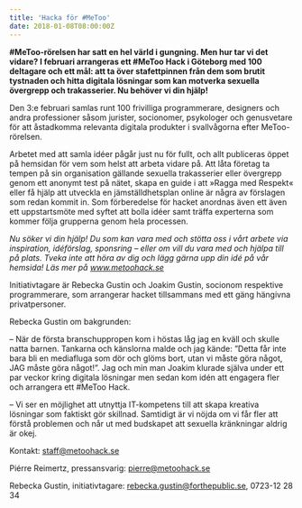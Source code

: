 ```yaml
---
title: 'Hacka för #MeToo'
date: 2018-01-08T08:00:00Z
---
```

**#MeToo-rörelsen har satt en hel värld i gungning. Men hur tar vi det vidare? I februari arrangeras ett #MeToo Hack i Göteborg med 100 deltagare och ett mål: att ta över stafettpinnen från dem som brutit tystnaden och hitta digitala lösningar som kan motverka sexuella övergrepp och trakasserier. Nu behöver vi din hjälp!**

Den 3:e februari samlas runt 100 frivilliga programmerare, designers och andra professioner såsom jurister, socionomer, psykologer och genusvetare för att åstadkomma relevanta digitala produkter i svallvågorna efter MeToo-rörelsen.

Arbetet med att samla idéer pågår just nu för fullt, och allt publiceras öppet på hemsidan för vem som helst att arbeta vidare på. Att låta företag ta tempen på sin organisation gällande sexuella trakasserier eller övergrepp genom ett anonymt test på nätet, skapa en guide i att »Ragga med Respekt« eller få hjälp att utveckla en jämställdhetsplan online är några av förslagen som redan kommit in. Som förberedelse för hacket anordnas även ett även ett uppstartsmöte med syftet att bolla idéer samt träffa experterna som kommer följa grupperna genom hela processen.

*Nu söker vi din hjälp! Du som kan vara med och stötta oss i vårt arbete via inspiration, idéförslag, sponsring – eller om vill du vara med och hjälpa till på plats. Tveka inte att höra av dig och lägg gärna upp din idé på vår hemsida!
Läs mer på www.metoohack.se*

Initiativtagare är Rebecka Gustin och Joakim Gustin, socionom respektive programmerare, som arrangerar hacket tillsammans med ett gäng hängivna privatpersoner. 

Rebecka Gustin om bakgrunden:

– När de första branschuppropen kom i höstas låg jag en kväll och skulle natta barnen. Tankarna och känslorna malde och jag kände: ”Detta får inte bara bli en mediafluga som dör och glöms bort, utan vi måste göra något, JAG måste göra något!”. Jag och min man Joakim klurade själva under ett par veckor kring digitala lösningar men sedan kom idén att engagera fler och arrangera ett #MeToo Hack. 

– Vi ser en möjlighet att utnyttja IT-kompetens till att skapa kreativa lösningar som faktiskt gör skillnad. Samtidigt är vi nöjda om vi får fler att förstå problemen och når ut med budskapet att sexuella kränkningar aldrig är okej.

Kontakt:
staff@metoohack.se

Piérre Reimertz, pressansvarig:
pierre@metoohack.se

Rebecka Gustin, initiativtagare:
rebecka.gustin@forthepublic.se, 0723-12 28 34
